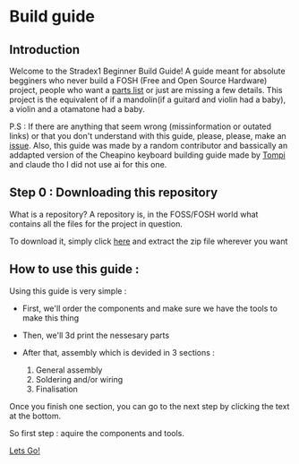 # Build guide

## Introduction

Welcome to the Stradex1 Beginner Build Guide! A guide meant for absolute begginers who never build a FOSH (Free and Open Source Hardware) project, people who want a [parts list](OrderGuide.md) or just are missing a few details. This project is the equivalent of if a mandolin(if a guitard and violin had a baby), a violin and a otamatone had a baby.

P.S : If there are anything that seem wrong (missinformation or outated links) or that you don't understand with this guide, please, please, make an [issue](#123). Also, this guide was made by a random contributor and bassically an addapted version of the Cheapino keyboard building guide made by [Tompi](https://github.com/tompi) and claude tho I did not use ai for this one.

## Step 0 : Downloading this repository

What is a repository? A repository is, in the FOSS/FOSH world what contains all the files for the project in question.

To download it, simply click [here](https://github.com/@user_name/Stradex1/archive/refs/heads/main.zip) and extract the zip file wherever you want

## **How to use this guide :**

Using this guide is very simple : 

- First, we'll order the components and make sure we have the tools to make this thing
- Then, we'll 3d print the nessesary parts
- After that, assembly which is devided in 3 sections :

    1. General assembly
    2. Soldering and/or wiring
    3. Finalisation

Once you finish one section, you can go to the next step by clicking the text at the bottom.

So first step : aquire the components and tools.

[Lets Go!](OrderingGuide.md)
